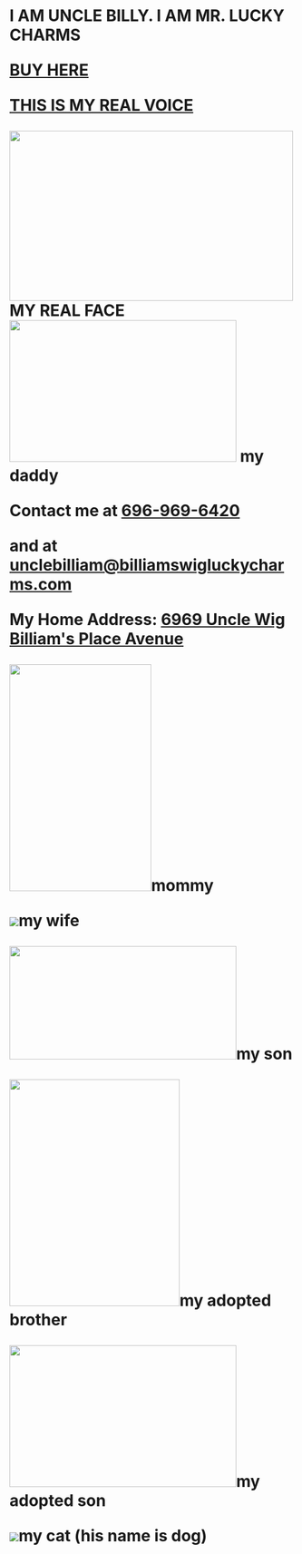 <title>uncle billy's website</title>
<h1>I AM UNCLE BILLY.
I AM MR. LUCKY CHARMS <p>
 <strong> <a href="https://www.amazon.com/Lucky-Charms-Gluten-Breakfast-Cereal/dp/B07CX3FHM1">BUY HERE</a>
  <p>
   <a href="https://www.youtube.com/watch?v=dQw4w9WgXcQ">THIS IS MY REAL VOICE</a>
   <p>
   <img src="https://i.ytimg.com/vi/IKi7ZcKkVGs/maxresdefault.jpg" height="300" width="500"/>
   MY REAL FACE
    <img src="https://akm-img-a-in.tosshub.com/businesstoday/images/story/202101/amouhaji_660_200121122043.jpg?size=948:533" height="250" width="400"/> my daddy
   <p> Contact me at 
    <a href="tel:+6969696420"> 696-969-6420 </a> <p>
  and at <a href="mailto:unclebilliam@billiamswigluckycharms.com">unclebilliam@billiamswigluckycharms.com</a>
  <p> My Home Address: <a href="https://www.google.com/maps/place/William+Dick+School/@39.9866462,-75.1760614,17z/data=!3m2!4b1!5s0x89c6c7ec73a9b0ff:0x749dffefc30134!4m5!3m4!1s0x89c6c7ec678bdc59:0xca1ba084ca5563f8!8m2!3d39.9866421!4d-75.1738727">6969 Uncle Wig Billiam's Place Avenue</a>
<p>
 <img src="https://image.shutterstock.com/image-photo/crazy-old-woman-wearing-viking-260nw-28967845.jpg" height="400" width="250"/>mommy<p>
 <img src="https://www.covermesongs.com/wp-content/uploads/2011/06/WeirdAl-500x400.jpg"/>my wife
<p> <img src="https://i.ytimg.com/vi/qkysU6P-yys/maxresdefault.jpg" height="200" width="400"/>my son
 <p> <img src="https://preview.redd.it/06atep1a7ni71.jpg?auto=webp&s=04a5395bcfb794d25b634e536a4ecd9896a6a7b1" width="300" height="400"/>my adopted brother
 <p> 
  <img src="https://static.wikia.nocookie.net/redditxi/images/8/82/Steve_ok.png/revision/latest/scale-to-width-down/821?cb=20170424191141" width="400" height="250"/>my adopted son
<p><img src="https://i.ytimg.com/vi/cdxRy_jNCqI/mqdefault.jpg"/>my cat (his name is dog)
